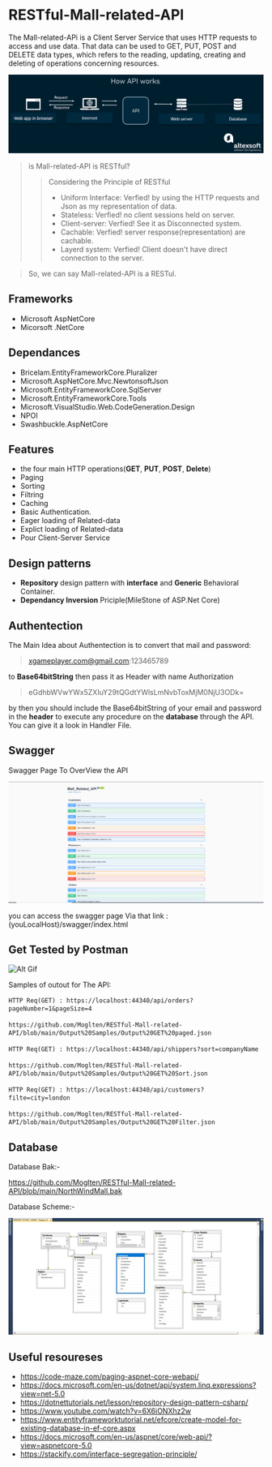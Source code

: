 # RESTful-Mall-related-API

The Mall-related-APi is a Client Server Service that uses HTTP requests to access and use data. That data can be used to GET, PUT, POST and DELETE data types, which refers to the reading, updating, creating and deleting of operations concerning resources.

![Alt text](https://github.com/Moglten/RESTful-Mall-related-API/blob/main/Related%20Images/Screenshot_1.png)

> is Mall-related-API is RESTful?
>> Considering the Principle of RESTful 
>> * Uniform Interface: Verfied! by using the HTTP requests and Json as my representation of data.
>> * Stateless: Verfied! no client sessions held on server.
>> * Client-server: Verfied! See it as Disconnected system.
>> * Cachable: Verfied! server response(representation) are cachable.
>> * Layerd system: Verfied! Client doesn't have direct connection to the server.

>So, we can say Mall-related-API is a RESTul.

## Frameworks
* Microsoft AspNetCore
* Micorsoft .NetCore 

## Dependances
* Bricelam.EntityFrameworkCore.Pluralizer
* Microsoft.AspNetCore.Mvc.NewtonsoftJson
* Microsoft.EntityFrameworkCore.SqlServer
* Microsoft.EntityFrameworkCore.Tools
* Microsoft.VisualStudio.Web.CodeGeneration.Design
* NPOI
* Swashbuckle.AspNetCore

## Features

* the four main HTTP operations(**GET**, **PUT**, **POST**, **Delete**)
* Paging
* Sorting
* Filtring
* Caching
* Basic Authentication.
* Eager loading of Related-data
* Explict loading of Related-data
* Pour Client-Server Service

## Design patterns

* **Repository** design pattern with **interface** and **Generic** Behavioral Container.
* **Dependancy Inversion** Priciple(MileStone of ASP.Net Core)

## Authentection

The Main Idea about Authentection is to convert that mail and password:

> xgameplayer.com@gmail.com:123465789

to **Base64bitString** then pass it as Header with name Authorization

> eGdhbWVwYWx5ZXIuY29tQGdtYWlsLmNvbToxMjM0NjU3ODk=

by then you should include the Base64bitString of your email and password in the **header** to execute any procedure on the **database** through the API.
You can give it a look in Handler File.

## Swagger

Swagger Page To OverView the API

![Alt text](https://github.com/Moglten/RESTful-Mall-related-API/blob/main/Related%20Images/Swagger%20Page%20Examble.png) 

you can access the swagger page Via that link : (youLocalHost)/swagger/index.html

## Get Tested by Postman 

![Alt Gif](https://github.com/Moglten/RESTful-Mall-related-API/blob/main/Related%20Images/tryon.gif)

Samples of outout for The API:
```
HTTP Req(GET) : https://localhost:44340/api/orders?pageNumber=1&pageSize=4

https://github.com/Moglten/RESTful-Mall-related-API/blob/main/Output%20Samples/Output%20GET%20paged.json

HTTP Req(GET) : https://localhost:44340/api/shippers?sort=companyName

https://github.com/Moglten/RESTful-Mall-related-API/blob/main/Output%20Samples/Output%20GET%20Sort.json

HTTP Req(GET) : https://localhost:44340/api/customers?filte=city=london

https://github.com/Moglten/RESTful-Mall-related-API/blob/main/Output%20Samples/Output%20GET%20Filter.json
```

## Database

Database Bak:-

<https://github.com/Moglten/RESTful-Mall-related-API/blob/main/NorthWindMall.bak>

Database Scheme:-

![Alt text](https://github.com/Moglten/RESTful-Mall-related-API/blob/main/Related%20Images/Db%20Digram.png)


## Useful resoureses 

* https://code-maze.com/paging-aspnet-core-webapi/
* https://docs.microsoft.com/en-us/dotnet/api/system.linq.expressions?view=net-5.0
* https://dotnettutorials.net/lesson/repository-design-pattern-csharp/
* https://www.youtube.com/watch?v=6X6iONXhz2w
* https://www.entityframeworktutorial.net/efcore/create-model-for-existing-database-in-ef-core.aspx
* https://docs.microsoft.com/en-us/aspnet/core/web-api/?view=aspnetcore-5.0
* https://stackify.com/interface-segregation-principle/
